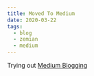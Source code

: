 ```yaml
---
title: Moved To Medium
date: 2020-03-22
tags:
  - blog
  - zemian
  - medium
---
```


Trying out [Medium Blogging](https://medium.com/@zemiandeng)
